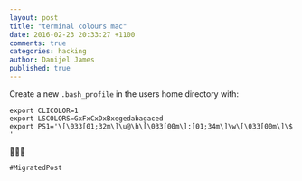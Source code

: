 ```yaml
---
layout: post
title: "terminal colours mac"
date: 2016-02-23 20:33:27 +1100
comments: true
categories: hacking
author: Danijel James
published: true
---
```

Create a new `.bash_profile` in the users home directory with:

    export CLICOLOR=1
    export LSCOLORS=GxFxCxDxBxegedabagaced
    export PS1='\[\033[01;32m\]\u@\h\[\033[00m\]:[01;34m\]\w\[\033[00m\]\$ '

👅👅👅

`#MigratedPost`

